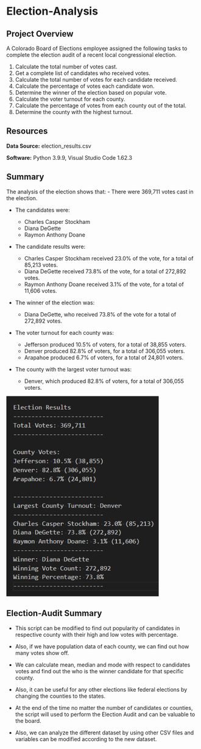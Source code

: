 # Election-Analysis
## Project Overview

A Colorado Board of Elections employee assigned the following tasks to complete the election audit of a recent local congressional election.

1. Calculate the total number of votes cast.
2. Get a complete list of candidates who received votes.
3. Calculate the total number of votes for each candidate received. 
4. Calculate the percentage of votes each candidate won.
5. Determine the winner of the election based on popular vote.
6. Calculate the voter turnout for each county.
7. Calculate the percentage of votes from each county out of the total.
8. Determine the county with the highest turnout.

## Resources

**Data Source:** election_results.csv

**Software:** Python 3.9.9, Visual Studio Code 1.62.3


## Summary
<p>    
The analysis of the election shows that:
- There were 369,711 votes cast in the election.

- The candidates were:
    - Charles Casper Stockham
    - Diana DeGette
    - Raymon Anthony Doane

- The candidate results were:
    - Charles Casper Stockham received 23.0% of the vote, for a total of 85,213 votes.
    - Diana DeGette received 73.8% of the vote, for a total of 272,892 votes.
    - Raymon Anthony Doane received 3.1% of the vote, for a total of 11,606 votes.

- The winner of the election was:
    - Diana DeGette, who received 73.8% of the vote for a total of 272,892 votes.

- The voter turnout for each county was:
    - Jefferson produced 10.5% of voters, for a total of 38,855 voters.
    - Denver produced 82.8% of voters, for a total of 306,055 voters.
    - Arapahoe produced 6.7% of voters, for a total of 24,801 voters.

- The county with the largest voter turnout was:
    - Denver, which produced 82.8% of voters, for a total of 306,055 voters.
</p>

<p align="left">
	<img src="Resources/Election_Results.png" width="400">
</p>

<p>
	
## Election-Audit Summary 

- This script can be modified to find out popularity of candidates in respective county with their high and low votes with percentage.

- Also, if we have population data of each county, we can find out how many votes show off.

- We can calculate mean, median and mode with respect to candidates votes and find out the who is the winner candidate for that specific county.

- Also, it can be useful for any other elections like federal elections by changing the counties to the states.

- At the end of the time no matter the number of candidates or counties, the script will used to perform the Election Audit and can be valuable to the board.

- Also, we can analyze the different dataset by using other CSV files and variables can be modified according to the new dataset.

</p>


